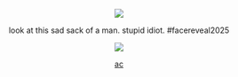 <div align="center">

![](https://i.postimg.cc/T3dwsS55/what.png)

</div>

<div align="center">

look at this sad sack of a man. stupid idiot. #facereveal2025

</div>

<div align="center">

  ![](https://komarev.com/ghpvc/?username=rozzychill&color=ff007b&style=plastic&label=potential-targets)

  [ac](https://x.com/Soda_Stuff/status/1696344890576347401)
  
</div>
